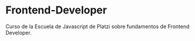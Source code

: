 # Frontend-Developer
Curso de la Escuela de Javascript de Platzi sobre fundamentos de Frontend Developer.
